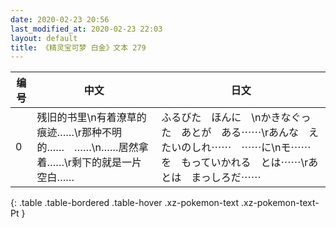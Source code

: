 ```yaml
---
date: 2020-02-23 20:56
last_modified_at: 2020-02-23 22:03
layout: default
title: 《精灵宝可梦 白金》文本 279
---
```

| 编号 | 中文 | 日文 |
| ---- | ---- | ---- |
| 0 | 残旧的书里\n有着潦草的痕迹……\r那种不明的……　……\n……居然拿着……\r剩下的就是一片空白…… | ふるびた　ほんに　\nかきなぐった　あとが　ある⋯⋯\rあんな　えたいのしれ⋯⋯　⋯⋯に\nモ⋯⋯を　もっていかれる　とは⋯⋯\rあとは　まっしろだ⋯⋯ |
{: .table .table-bordered .table-hover .xz-pokemon-text .xz-pokemon-text-Pt }